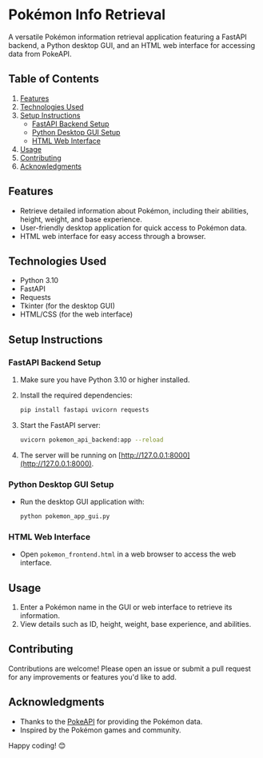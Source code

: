 # Pokémon Info Retrieval

A versatile Pokémon information retrieval application featuring a FastAPI backend, a Python desktop GUI, and an HTML web interface for accessing data from PokeAPI.

## Table of Contents
1. [Features](#features)
2. [Technologies Used](#technologies-used)
3. [Setup Instructions](#setup-instructions)
    - [FastAPI Backend Setup](#fastapi-backend-setup)
    - [Python Desktop GUI Setup](#python-desktop-gui-setup)
    - [HTML Web Interface](#html-web-interface)
4. [Usage](#usage)
5. [Contributing](#contributing)
6. [Acknowledgments](#acknowledgments)

## Features
- Retrieve detailed information about Pokémon, including their abilities, height, weight, and base experience.
- User-friendly desktop application for quick access to Pokémon data.
- HTML web interface for easy access through a browser.

## Technologies Used
- Python 3.10
- FastAPI
- Requests
- Tkinter (for the desktop GUI)
- HTML/CSS (for the web interface)

## Setup Instructions

### FastAPI Backend Setup
1. Make sure you have Python 3.10 or higher installed.
2. Install the required dependencies:

    ```bash
    pip install fastapi uvicorn requests
    ```

3. Start the FastAPI server:

    ```bash
    uvicorn pokemon_api_backend:app --reload
    ```

4. The server will be running on [http://127.0.0.1:8000](http://127.0.0.1:8000).

### Python Desktop GUI Setup
- Run the desktop GUI application with:

    ```bash
    python pokemon_app_gui.py
    ```

### HTML Web Interface
- Open `pokemon_frontend.html` in a web browser to access the web interface.

## Usage
1. Enter a Pokémon name in the GUI or web interface to retrieve its information.
2. View details such as ID, height, weight, base experience, and abilities.

## Contributing
Contributions are welcome! Please open an issue or submit a pull request for any improvements or features you'd like to add.

## Acknowledgments
- Thanks to the [PokeAPI](https://pokeapi.co/) for providing the Pokémon data.
- Inspired by the Pokémon games and community.

Happy coding! 😊